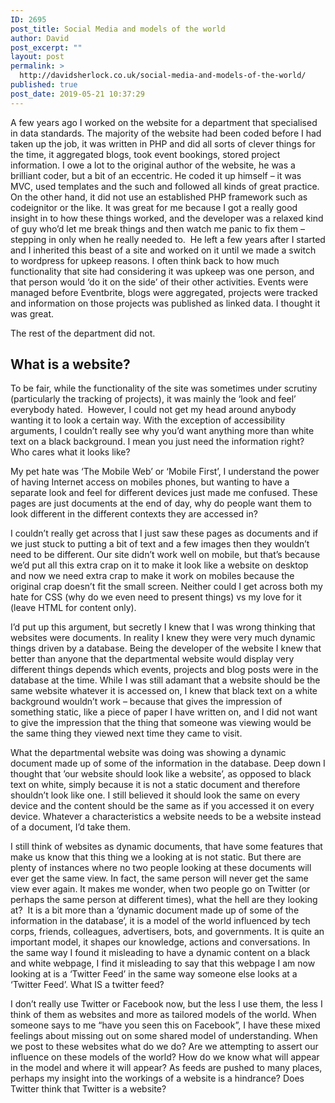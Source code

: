 ```yaml
---
ID: 2695
post_title: Social Media and models of the world
author: David
post_excerpt: ""
layout: post
permalink: >
  http://davidsherlock.co.uk/social-media-and-models-of-the-world/
published: true
post_date: 2019-05-21 10:37:29
---
```

<!-- wp:paragraph -->
<p>A few years ago I worked on the
website for a department that specialised in data standards. The majority of
the website had been coded before I had taken up the job, it was written in PHP
and did all sorts of clever things for the time, it aggregated blogs, took
event bookings, stored project information. I owe a lot to the original author
of the website, he was a brilliant coder, but a bit of an eccentric. He coded
it up himself – it was MVC, used templates and the such and followed all kinds
of great practice. On the other hand, it did not use an established PHP
framework such as codeignitor or the like. It was great for me because I got a
really good insight in to how these things worked, and the developer was a
relaxed kind of guy who’d let me break things and then watch me panic to fix
them – stepping in only when he really needed to.&nbsp; He left a few years after I started and I
inherited this beast of a site and worked on it until we made a switch to
wordpress for upkeep reasons. I often think back to how much functionality that
site had considering it was upkeep was one person, and that person would ‘do it
on the side’ of their other activities. Events were managed before Eventbrite,
blogs were aggregated, projects were tracked and information on those projects
was published as linked data. I thought it was great. </p>
<!-- /wp:paragraph -->

<!-- wp:paragraph -->
<p>The rest of the department did not.</p>
<!-- /wp:paragraph -->

<!-- wp:html -->
<h2>What is a website?</h2>
<!-- /wp:html -->

<!-- wp:paragraph -->
<p>To be fair, while the functionality
of the site was sometimes under scrutiny (particularly the tracking of
projects), it was mainly the ‘look and feel’ everybody hated. &nbsp;However, I could not get my head around
anybody wanting it to look a certain way. With the exception of accessibility arguments,
I couldn’t really see why you’d want anything more than white text on a black background.
I mean you just need the information right? Who cares what it looks like?</p>
<!-- /wp:paragraph -->

<!-- wp:paragraph -->
<p>My pet hate was ‘The Mobile Web’
or ‘Mobile First’, I understand the power of having Internet access on mobiles
phones, but wanting to have a separate look and feel for different devices just
made me confused. These pages are just documents at the end of day, why do
people want them to look different in the different contexts they are accessed
in? </p>
<!-- /wp:paragraph -->

<!-- wp:paragraph -->
<p>I couldn’t really get across that I just saw these pages as
documents and if we just stuck to putting a bit of text and a few images then they
wouldn’t need to be different. Our site didn’t work well on mobile, but that’s because
we’d put all this extra crap on it to make it look like a website on desktop
and now we need extra crap to make it work on mobiles because the original crap
doesn’t fit the small screen. Neither could I get across both my hate for CSS
(why do we even need to present things) vs my love for it (leave HTML for content
only). </p>
<!-- /wp:paragraph -->

<!-- wp:paragraph -->
<p>I’d put up this argument, but secretly I knew that I was
wrong thinking that websites were documents. In reality I knew they were very
much dynamic things driven by a database. Being the developer of the website I
knew that better than anyone that the departmental website would display very
different things depends which events, projects and blog posts were in the
database at the time. While I was still adamant that a website should be the
same website whatever it is accessed on, I knew that black text on a white
background wouldn’t work – because that gives the impression of something
static, like a piece of paper I have written on, and I did not want to give the
impression that the thing that someone was viewing would be the same thing they
viewed next time they came to visit.</p>
<!-- /wp:paragraph -->

<!-- wp:paragraph -->
<p>What the departmental website was doing was showing a
dynamic document made up of some of the information in the database. Deep down
I thought that ’our website should look like a website’, as opposed to black
text on white, simply because it is not a static document and therefore shouldn’t
look like one. I still believed it should look the same on every device and the
content should be the same as if you accessed it on every device. Whatever a characteristics
a website needs to be a website instead of a document, I’d take them.</p>
<!-- /wp:paragraph -->

<!-- wp:paragraph -->
<p>I still think of websites as dynamic documents, that have some
features that make us know that this thing we a looking at is not static. But
there are plenty of instances where no two people looking at these documents will
ever get the same view. In fact, the same person will never get the same view ever
again. It makes me wonder, when two people go on Twitter (or perhaps the same
person at different times), what the hell are they looking at? &nbsp;It is a bit more than a ‘dynamic document made
up of some of the information in the database’, it is a model of the world influenced
by tech corps, friends, colleagues, advertisers, bots, and governments. It is
quite an important model, it shapes our knowledge, actions and conversations.
In the same way I found it misleading to have a dynamic content on a black and
white webpage, I find it misleading to say that this webpage I am now looking
at is a ‘Twitter Feed’ in the same way someone else looks at a ‘Twitter Feed’.
What IS a twitter feed?</p>
<!-- /wp:paragraph -->

<!-- wp:paragraph -->
<p>I don’t really use Twitter or Facebook now, but the less I use them, the less I think of them as websites and more as tailored models of the world. When someone says to me “have you seen this on Facebook”, I have these mixed feelings about missing out on some shared model of understanding. When we post to these websites what do we do? Are we attempting to assert our influence on these models of the world? How do we know what will appear in the model and where it will appear? As feeds are pushed to many places, perhaps my insight into the workings of a website is a hindrance? Does Twitter think that Twitter is a website?</p>
<!-- /wp:paragraph -->
